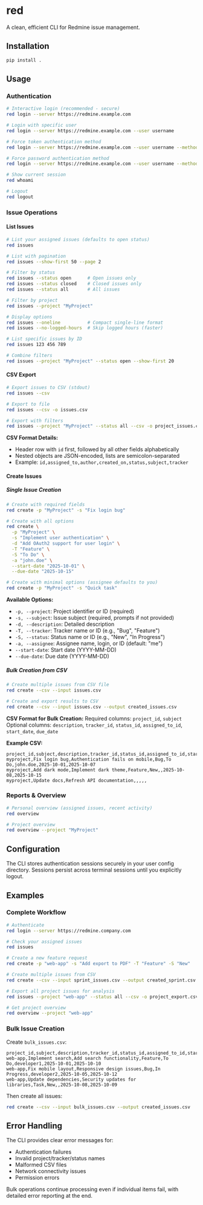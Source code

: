 # red

A clean, efficient CLI for Redmine issue management.

## Installation

```bash
pip install .
```

## Usage

### Authentication

```bash
# Interactive login (recommended - secure)
red login --server https://redmine.example.com

# Login with specific user
red login --server https://redmine.example.com --user username

# Force token authentication method
red login --server https://redmine.example.com --user username --method token

# Force password authentication method
red login --server https://redmine.example.com --user username --method password

# Show current session
red whoami

# Logout
red logout
```

### Issue Operations

#### List Issues

```bash
# List your assigned issues (defaults to open status)
red issues

# List with pagination
red issues --show-first 50 --page 2

# Filter by status
red issues --status open      # Open issues only
red issues --status closed    # Closed issues only
red issues --status all       # All issues

# Filter by project
red issues --project "MyProject"

# Display options
red issues --oneline          # Compact single-line format
red issues --no-logged-hours  # Skip logged hours (faster)

# List specific issues by ID
red issues 123 456 789

# Combine filters
red issues --project "MyProject" --status open --show-first 20
```

#### CSV Export

```bash
# Export issues to CSV (stdout)
red issues --csv

# Export to file
red issues --csv -o issues.csv

# Export with filters
red issues --project "MyProject" --status all --csv -o project_issues.csv
```

**CSV Format Details:**
- Header row with `id` first, followed by all other fields alphabetically
- Nested objects are JSON-encoded, lists are semicolon-separated
- Example: `id,assigned_to,author,created_on,status,subject,tracker`

#### Create Issues

##### Single Issue Creation

```bash
# Create with required fields
red create -p "MyProject" -s "Fix login bug"

# Create with all options
red create \
  -p "MyProject" \
  -s "Implement user authentication" \
  -d "Add OAuth2 support for user login" \
  -T "Feature" \
  -S "To Do" \
  -a "john.doe" \
  --start-date "2025-10-01" \
  --due-date "2025-10-15"

# Create with minimal options (assignee defaults to you)
red create -p "MyProject" -s "Quick task"
```

**Available Options:**
- `-p, --project`: Project identifier or ID (required)
- `-s, --subject`: Issue subject (required, prompts if not provided)
- `-d, --description`: Detailed description
- `-T, --tracker`: Tracker name or ID (e.g., "Bug", "Feature")
- `-S, --status`: Status name or ID (e.g., "New", "In Progress")
- `-a, --assignee`: Assignee name, login, or ID (default: "me")
- `--start-date`: Start date (YYYY-MM-DD)
- `--due-date`: Due date (YYYY-MM-DD)

##### Bulk Creation from CSV

```bash
# Create multiple issues from CSV file
red create --csv --input issues.csv

# Create and export results to CSV
red create --csv --input issues.csv --output created_issues.csv
```

**CSV Format for Bulk Creation:**
Required columns: `project_id`, `subject`
Optional columns: `description`, `tracker_id`, `status_id`, `assigned_to_id`, `start_date`, `due_date`

**Example CSV:**
```csv
project_id,subject,description,tracker_id,status_id,assigned_to_id,start_date,due_date
myproject,Fix login bug,Authentication fails on mobile,Bug,To Do,john.doe,2025-10-01,2025-10-07
myproject,Add dark mode,Implement dark theme,Feature,New,,2025-10-08,2025-10-15
myproject,Update docs,Refresh API documentation,,,,,
```

### Reports & Overview

```bash
# Personal overview (assigned issues, recent activity)
red overview

# Project overview
red overview --project "MyProject"
```

## Configuration

The CLI stores authentication sessions securely in your user config directory. Sessions persist across terminal sessions until you explicitly logout.

## Examples

### Complete Workflow

```bash
# Authenticate
red login --server https://redmine.company.com

# Check your assigned issues
red issues

# Create a new feature request
red create -p "web-app" -s "Add export to PDF" -T "Feature" -S "New"

# Create multiple issues from CSV
red create --csv --input sprint_issues.csv --output created_sprint.csv

# Export all project issues for analysis
red issues --project "web-app" --status all --csv -o project_export.csv

# Get project overview
red overview --project "web-app"
```

### Bulk Issue Creation

Create `bulk_issues.csv`:
```csv
project_id,subject,description,tracker_id,status_id,assigned_to_id,start_date,due_date
web-app,Implement search,Add search functionality,Feature,To Do,developer1,2025-10-01,2025-10-10
web-app,Fix mobile layout,Responsive design issues,Bug,In Progress,developer2,2025-10-05,2025-10-12
web-app,Update dependencies,Security updates for libraries,Task,New,,2025-10-08,2025-10-09
```

Then create all issues:
```bash
red create --csv --input bulk_issues.csv --output created_issues.csv
```

## Error Handling

The CLI provides clear error messages for:
- Authentication failures
- Invalid project/tracker/status names
- Malformed CSV files
- Network connectivity issues
- Permission errors

Bulk operations continue processing even if individual items fail, with detailed error reporting at the end.

